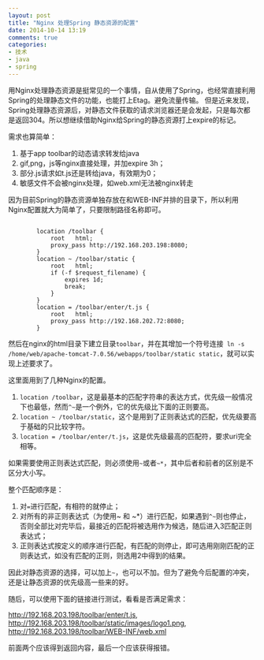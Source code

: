```yaml
---
layout: post
title: "Nginx 处理Spring 静态资源的配置"
date: 2014-10-14 13:19
comments: true
categories: 
- 技术
- java
- spring
---
```


用Nginx处理静态资源是挺常见的一个事情，自从使用了Spring，也经常直接利用Spring的处理静态文件的功能，也能打上Etag。避免流量传输。
但是近来发现，Spring处理静态资源后，对静态文件获取的请求浏览器还是会发起，只是每次都是返回304。所以想继续借助Nginx给Spring的静态资源打上expire的标记。

需求也算简单：

1. 基于app toolbar的动态请求转发给java
2. gif,png，js等nginx直接处理，并加expire 3h；
3. 部分.js请求如t.js还是转给java，有效期为0；
4. 敏感文件不会被nginx处理，如web.xml无法被nginx转走

因为目前Spring的静态资源单独存放在和WEB-INF并排的目录下，所以利用Nginx配置就大为简单了，只要限制路径名称即可。

```

        location /toolbar {
            root   html;
            proxy_pass http://192.168.203.198:8080;
        }
        location ~ /toolbar/static {
            root   html;
            if (-f $request_filename) {
                expires 1d;
                break;
            }
        }
        location = /toolbar/enter/t.js {
            root   html;
            proxy_pass http://192.168.202.72:8080;
        }
```

然后在nginx的html目录下建立目录`toolbar`，并在其增加一个符号连接` ln -s /home/web/apache-tomcat-7.0.56/webapps/toolbar/static static`，就可以实现上述要求了。

这里面用到了几种Nginx的配置。

1. `location /toolbar`，这是最基本的匹配字符串的表达方式，优先级一般情况下也最低，然而`^~`是一个例外，它的优先级比下面的正则要高。
2. `location ~ /toolbar/static`，这个是用到了正则表达式的匹配，优先级要高于基础的只比较字符。
3. `location = /toolbar/enter/t.js`，这是优先级最高的匹配符，要求uri完全相等。

如果需要使用正则表达式匹配，则必须使用`~`或者`~*`，其中后者和前者的区别是不区分大小写。

整个匹配顺序是：

1. 对`=`进行匹配，有相符的就停止；
2. 对所有的非正则表达式（为使用~ 和 ~*）进行匹配，如果遇到`^~`则也停止，否则全部比对完毕后，最接近的匹配将被选用作为候选，随后进入3匹配正则表达式；
3. 正则表达式按定义的顺序进行匹配，有匹配的则停止，即可选用刚刚匹配的正则表达式，如没有匹配的正则，则选用2中得到的结果。

因此对静态资源的选择，可以加上`~`，也可以不加。但为了避免今后配置的冲突，还是让静态资源的优先级高一些来的好。

随后，可以使用下面的链接进行测试，看看是否满足需求：

http://192.168.203.198/toolbar/enter/t.js,  
http://192.168.203.198/toolbar/static/images/logo1.png,  
http://192.168.203.198/toolbar/WEB-INF/web.xml

前面两个应该得到返回内容，最后一个应该获得报错。



